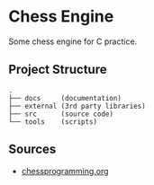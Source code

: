 # Chess Engine
Some chess engine for C practice.

## Project Structure
```
.
├── docs     (documentation)
├── external (3rd party libraries)
├── src      (source code)
└── tools    (scripts)
```

## Sources
- [chessprogramming.org](https://www.chessprogramming.org)
